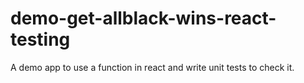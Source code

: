 # demo-get-allblack-wins-react-testing
A demo app to use a function in react and write unit tests to check it.
